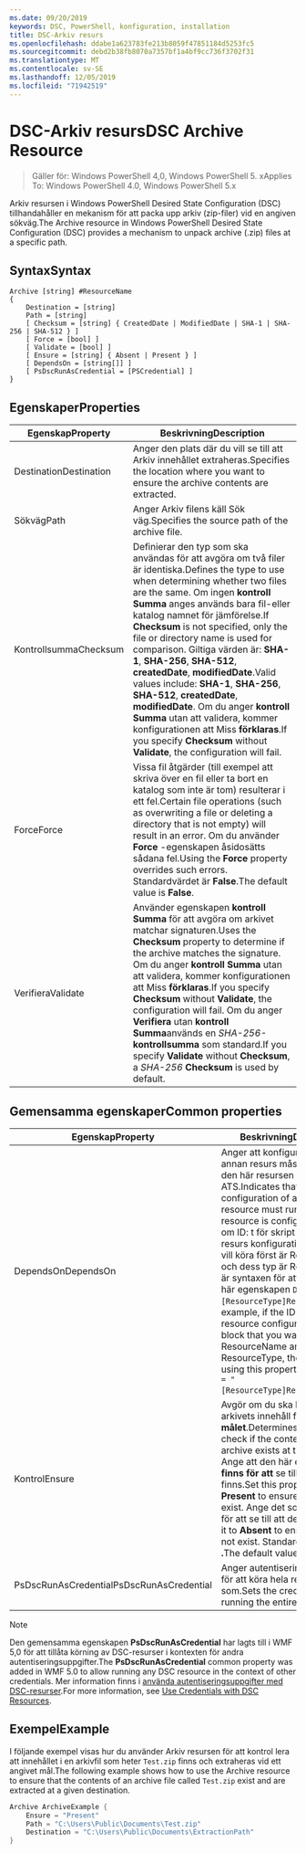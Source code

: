 ```yaml
---
ms.date: 09/20/2019
keywords: DSC, PowerShell, konfiguration, installation
title: DSC-Arkiv resurs
ms.openlocfilehash: ddabe1a623783fe213b8059f47851184d5253fc5
ms.sourcegitcommit: debd2b38fb8070a7357bf1a4bf9cc736f3702f31
ms.translationtype: MT
ms.contentlocale: sv-SE
ms.lasthandoff: 12/05/2019
ms.locfileid: "71942519"
---
```

# <a name="dsc-archive-resource"></a><span data-ttu-id="24574-103">DSC-Arkiv resurs</span><span class="sxs-lookup"><span data-stu-id="24574-103">DSC Archive Resource</span></span>

> <span data-ttu-id="24574-104">Gäller för: Windows PowerShell 4,0, Windows PowerShell 5. x</span><span class="sxs-lookup"><span data-stu-id="24574-104">Applies To: Windows PowerShell 4.0, Windows PowerShell 5.x</span></span>

<span data-ttu-id="24574-105">Arkiv resursen i Windows PowerShell Desired State Configuration (DSC) tillhandahåller en mekanism för att packa upp arkiv (zip-filer) vid en angiven sökväg.</span><span class="sxs-lookup"><span data-stu-id="24574-105">The Archive resource in Windows PowerShell Desired State Configuration (DSC) provides a mechanism to unpack archive (.zip) files at a specific path.</span></span>

## <a name="syntax"></a><span data-ttu-id="24574-106">Syntax</span><span class="sxs-lookup"><span data-stu-id="24574-106">Syntax</span></span>

```Syntax
Archive [string] #ResourceName
{
    Destination = [string]
    Path = [string]
    [ Checksum = [string] { CreatedDate | ModifiedDate | SHA-1 | SHA-256 | SHA-512 } ]
    [ Force = [bool] ]
    [ Validate = [bool] ]
    [ Ensure = [string] { Absent | Present } ]
    [ DependsOn = [string[]] ]
    [ PsDscRunAsCredential = [PSCredential] ]
}
```

## <a name="properties"></a><span data-ttu-id="24574-107">Egenskaper</span><span class="sxs-lookup"><span data-stu-id="24574-107">Properties</span></span>

|<span data-ttu-id="24574-108">Egenskap</span><span class="sxs-lookup"><span data-stu-id="24574-108">Property</span></span> |<span data-ttu-id="24574-109">Beskrivning</span><span class="sxs-lookup"><span data-stu-id="24574-109">Description</span></span> |
|---|---|
|<span data-ttu-id="24574-110">Destination</span><span class="sxs-lookup"><span data-stu-id="24574-110">Destination</span></span> |<span data-ttu-id="24574-111">Anger den plats där du vill se till att Arkiv innehållet extraheras.</span><span class="sxs-lookup"><span data-stu-id="24574-111">Specifies the location where you want to ensure the archive contents are extracted.</span></span> |
|<span data-ttu-id="24574-112">Sökväg</span><span class="sxs-lookup"><span data-stu-id="24574-112">Path</span></span> |<span data-ttu-id="24574-113">Anger Arkiv filens käll Sök väg.</span><span class="sxs-lookup"><span data-stu-id="24574-113">Specifies the source path of the archive file.</span></span> |
|<span data-ttu-id="24574-114">Kontrollsumma</span><span class="sxs-lookup"><span data-stu-id="24574-114">Checksum</span></span> |<span data-ttu-id="24574-115">Definierar den typ som ska användas för att avgöra om två filer är identiska.</span><span class="sxs-lookup"><span data-stu-id="24574-115">Defines the type to use when determining whether two files are the same.</span></span> <span data-ttu-id="24574-116">Om ingen **kontroll Summa** anges används bara fil-eller katalog namnet för jämförelse.</span><span class="sxs-lookup"><span data-stu-id="24574-116">If **Checksum** is not specified, only the file or directory name is used for comparison.</span></span> <span data-ttu-id="24574-117">Giltiga värden är: **SHA-1**, **SHA-256**, **SHA-512**, **createdDate**, **modifiedDate**.</span><span class="sxs-lookup"><span data-stu-id="24574-117">Valid values include: **SHA-1**, **SHA-256**, **SHA-512**, **createdDate**, **modifiedDate**.</span></span> <span data-ttu-id="24574-118">Om du anger **kontroll Summa** utan att validera, kommer konfigurationen att Miss **förklaras**.</span><span class="sxs-lookup"><span data-stu-id="24574-118">If you specify **Checksum** without **Validate**, the configuration will fail.</span></span> |
|<span data-ttu-id="24574-119">Force</span><span class="sxs-lookup"><span data-stu-id="24574-119">Force</span></span> |<span data-ttu-id="24574-120">Vissa fil åtgärder (till exempel att skriva över en fil eller ta bort en katalog som inte är tom) resulterar i ett fel.</span><span class="sxs-lookup"><span data-stu-id="24574-120">Certain file operations (such as overwriting a file or deleting a directory that is not empty) will result in an error.</span></span> <span data-ttu-id="24574-121">Om du använder **Force** -egenskapen åsidosätts sådana fel.</span><span class="sxs-lookup"><span data-stu-id="24574-121">Using the **Force** property overrides such errors.</span></span> <span data-ttu-id="24574-122">Standardvärdet är **False**.</span><span class="sxs-lookup"><span data-stu-id="24574-122">The default value is **False**.</span></span> |
|<span data-ttu-id="24574-123">Verifiera</span><span class="sxs-lookup"><span data-stu-id="24574-123">Validate</span></span>| <span data-ttu-id="24574-124">Använder egenskapen **kontroll Summa** för att avgöra om arkivet matchar signaturen.</span><span class="sxs-lookup"><span data-stu-id="24574-124">Uses the **Checksum** property to determine if the archive matches the signature.</span></span> <span data-ttu-id="24574-125">Om du anger **kontroll Summa** utan att validera, kommer konfigurationen att Miss **förklaras**.</span><span class="sxs-lookup"><span data-stu-id="24574-125">If you specify **Checksum** without **Validate**, the configuration will fail.</span></span> <span data-ttu-id="24574-126">Om du anger **Verifiera** utan **kontroll Summa**används en _SHA-256-_ **kontrollsumma** som standard.</span><span class="sxs-lookup"><span data-stu-id="24574-126">If you specify **Validate** without **Checksum**, a _SHA-256_ **Checksum** is used by default.</span></span> |

## <a name="common-properties"></a><span data-ttu-id="24574-127">Gemensamma egenskaper</span><span class="sxs-lookup"><span data-stu-id="24574-127">Common properties</span></span>

|<span data-ttu-id="24574-128">Egenskap</span><span class="sxs-lookup"><span data-stu-id="24574-128">Property</span></span> |<span data-ttu-id="24574-129">Beskrivning</span><span class="sxs-lookup"><span data-stu-id="24574-129">Description</span></span> |
|---|---|
|<span data-ttu-id="24574-130">DependsOn</span><span class="sxs-lookup"><span data-stu-id="24574-130">DependsOn</span></span> |<span data-ttu-id="24574-131">Anger att konfigurationen av en annan resurs måste köras innan den här resursen har kon figurer ATS.</span><span class="sxs-lookup"><span data-stu-id="24574-131">Indicates that the configuration of another resource must run before this resource is configured.</span></span> <span data-ttu-id="24574-132">Exempel: om ID: t för skript blocket för resurs konfigurationen som du vill köra först är ResourceName och dess typ är ResourceType, är syntaxen för att använda den här egenskapen `DependsOn = "[ResourceType]ResourceName"`.</span><span class="sxs-lookup"><span data-stu-id="24574-132">For example, if the ID of the resource configuration script block that you want to run first is ResourceName and its type is ResourceType, the syntax for using this property is `DependsOn = "[ResourceType]ResourceName"`.</span></span> |
|<span data-ttu-id="24574-133">Kontrol</span><span class="sxs-lookup"><span data-stu-id="24574-133">Ensure</span></span> |<span data-ttu-id="24574-134">Avgör om du ska kontrol lera om arkivets innehåll finns vid **målet**.</span><span class="sxs-lookup"><span data-stu-id="24574-134">Determines whether to check if the content of the archive exists at the **Destination**.</span></span> <span data-ttu-id="24574-135">Ange att den här egenskapen **finns för att** se till att innehållet finns.</span><span class="sxs-lookup"><span data-stu-id="24574-135">Set this property to **Present** to ensure the contents exist.</span></span> <span data-ttu-id="24574-136">Ange det som **frånvarande** för att se till att de inte finns.</span><span class="sxs-lookup"><span data-stu-id="24574-136">Set it to **Absent** to ensure they do not exist.</span></span> <span data-ttu-id="24574-137">Standardvärdet finns **.**</span><span class="sxs-lookup"><span data-stu-id="24574-137">The default value is **Present**.</span></span> |
|<span data-ttu-id="24574-138">PsDscRunAsCredential</span><span class="sxs-lookup"><span data-stu-id="24574-138">PsDscRunAsCredential</span></span> |<span data-ttu-id="24574-139">Anger autentiseringsuppgifter för att köra hela resursen som.</span><span class="sxs-lookup"><span data-stu-id="24574-139">Sets the credential for running the entire resource as.</span></span> |

> [!NOTE]
> <span data-ttu-id="24574-140">Den gemensamma egenskapen **PsDscRunAsCredential** har lagts till i WMF 5,0 för att tillåta körning av DSC-resurser i kontexten för andra autentiseringsuppgifter.</span><span class="sxs-lookup"><span data-stu-id="24574-140">The **PsDscRunAsCredential** common property was added in WMF 5.0 to allow running any DSC resource in the context of other credentials.</span></span> <span data-ttu-id="24574-141">Mer information finns i [använda autentiseringsuppgifter med DSC-resurser](../../../configurations/runasuser.md).</span><span class="sxs-lookup"><span data-stu-id="24574-141">For more information, see [Use Credentials with DSC Resources](../../../configurations/runasuser.md).</span></span>

## <a name="example"></a><span data-ttu-id="24574-142">Exempel</span><span class="sxs-lookup"><span data-stu-id="24574-142">Example</span></span>

<span data-ttu-id="24574-143">I följande exempel visas hur du använder Arkiv resursen för att kontrol lera att innehållet i en arkivfil som heter `Test.zip` finns och extraheras vid ett angivet mål.</span><span class="sxs-lookup"><span data-stu-id="24574-143">The following example shows how to use the Archive resource to ensure that the contents of an archive file called `Test.zip` exist and are extracted at a given destination.</span></span>

```powershell
Archive ArchiveExample {
    Ensure = "Present"
    Path = "C:\Users\Public\Documents\Test.zip"
    Destination = "C:\Users\Public\Documents\ExtractionPath"
}
```